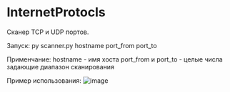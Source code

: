 # InternetProtocls

Сканер TCP и UDP портов.

Запуск:
py scanner.py hostname port_from port_to

Применчание:
hostname - имя хоста
port_from и port_to - целые числа задающие диапазон сканирования

Пример использования:
![image](https://user-images.githubusercontent.com/113355579/231229081-82c8664f-08a8-4390-8b44-9f872cca6917.png)
